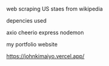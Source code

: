 web scraping US staes from wikipedia

depencies used

axio
cheerio
express
nodemon

my portfolio website

https://johnkimaiyo.vercel.app/